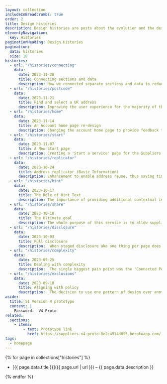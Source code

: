 ```yaml
---
layout: collection
includeInBreadcrumbs: true
order: 2
title: Design histories
description: Design histories are posts about the evolution and the design decisions of the service. They are smaller than case studies and provide a snapshot on a section of the whole service.
eleventyNavigation:
  key: Histories
paginationHeading: Design Histories
pagination:
  data: histories
  size: 10
histories:
  - url: "/histories/connecting"
    data:
      date: 2023-11-28
      title: Connecting sections and data
      description: How we connected separate sections and data to reduce duplication and improve the service overall user experience.
  - url: "/histories/postcode"
    data:
      date: 2023-11-21
      title: Find and select a UK address
      description: Improving the user experience for the majority of the users, adding a UK postcode search functionality.
  - url: "/histories/home"
    data:
      date: 2023-11-14
      title: An Account home page re-design
      description: Changing the account home page to provide feedback to the user on their progress through the initial journey and timestamps for a returning user.
  - url: "/histories/start"
    data:
      date: 2023-11-07
      title: A New Start page
      description: Creating a 'Start a service' page for the Suppliers information service.
  - url: "/histories/replicator"
    data:
      date: 2023-10-24
      title: Address replicator (Basic Information)
      description: Enhancement to enable address reuse, thus saving time and improving accuracy.
  - url: "/histories/hint"
    data:
      date: 2023-10-17
      title: The Role of Hint Text
      description: The importance of providing additional contextual information, often referred to as Hint Text.
  - url: "/histories/share"
    data:
      date: 2023-10-10
      title: The Ultimate goal
      description: The whole purpose of this service is to allow suppliers to share their core data, how are we improving this goal.
  - url: "/histories/disclosure"
    data:
      date: 2023-10-03
      title: Full disclosure
      description:  When staged disclosure aka one thing per page does not work, and progressive disclosure does not fit the context.
  - url: "/histories/complexity"
    data:
      date: 2023-09-25
      title: Dealing with complexity
      description:  The single biggest pain point was the 'Connected Persons' part of the journey, 100% of the users struggled in some way.
  - url: "/histories/exclusions"
    data:
      date: 2023-09-18
      title: Aligning with policy
      description:  The decision to use one pattern of design over another, in order to align with policy intent.
aside:
  title: SI Version 4 prototype
  content: |
    Password:  V4-Proto
related:
  sections:
    - items:
        - text: Prototype link
          href: https://suppliers-v4-proto-8e2c4514d095.herokuapp.com/
tags:
  - homepage
---
```


{% for page in collections["histories"] %}

- [{{ page.data.title }}]({{ page.url | url }}) – {{ page.data.description }}

{% endfor %}

